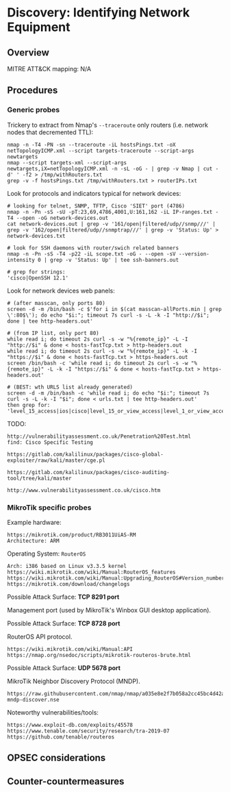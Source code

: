 
# Discovery: Identifying Network Equipment

## Overview

MITRE ATT&CK mapping: N/A

## Procedures

### Generic probes

Trickery to extract from Nmap's `--traceroute` only routers (i.e. network nodes that decremented TTL):

```
nmap -n -T4 -PN -sn --traceroute -iL hostsPings.txt -oX netTopologyICMP.xml --script targets-traceroute --script-args newtargets
nmap --script targets-xml --script-args newtargets,iX=netTopologyICMP.xml -n -sL -oG - | grep -v Nmap | cut -d' ' -f2 > /tmp/withRouters.txt
grep -v -f hostsPings.txt /tmp/withRouters.txt > routerIPs.txt
```

Look for protocols and indicators typical for network devices:

```
# looking for telnet, SNMP, TFTP, Cisco 'SIET' port (4786)
nmap -n -Pn -sS -sU -pT:23,69,4786,4001,U:161,162 -iL IP-ranges.txt -T4 --open -oG network-devices.out
cat network-devices.out | grep -v '161/open|filtered/udp//snmp///' | grep -v '162/open|filtered/udp//snmptrap///' | grep -v 'Status: Up' > network-devices.txt

# look for SSH daemons with router/swich related banners
nmap -n -Pn -sS -T4 -p22 -iL scope.txt -oG - --open -sV --version-intensity 0 | grep -v 'Status: Up' | tee ssh-banners.out

# grep for strings: 
'cisco|OpenSSH 12.1'
```

Look for network devices web panels:

```
# (after masscan, only ports 80)
screen -d -m /bin/bash -c $'for i in $(cat masscan-allPorts.min | grep \':80$\'); do echo "$i:"; timeout 7s curl -s -L -k -I "http://$i"; done | tee http-headers.out'

# (from IP list, only port 80)
while read i; do timeout 2s curl -s -w "%{remote_ip}" -L -I "http://$i" & done < hosts-fastTcp.txt > http-headers.out
while read i; do timeout 2s curl -s -w "%{remote_ip}" -L -k -I "https://$i" & done < hosts-fastTcp.txt > https-headers.out
screen /bin/bash -c 'while read i; do timeout 2s curl -s -w "%{remote_ip}" -L -k -I "https://$i" & done < hosts-fastTcp.txt > https-headers.out'

# (BEST: wth URLS list already generated)
screen -d -m /bin/bash -c 'while read i; do echo "$i:"; timeout 7s curl -s -L -k -I "$i"; done < urls.txt | tee http-headers.out'
then grep for:
'level_15_access|ios|cisco|level_15_or_view_access|level_1_or_view_access'
```

TODO:

```
http://vulnerabilityassessment.co.uk/Penetration%20Test.html
find: Cisco Specific Testing

https://gitlab.com/kalilinux/packages/cisco-global-exploiter/raw/kali/master/cge.pl

https://gitlab.com/kalilinux/packages/cisco-auditing-tool/tree/kali/master

http://www.vulnerabilityassessment.co.uk/cisco.htm
```

### MikroTik specific probes

Example hardware:

    https://mikrotik.com/product/RB3011UiAS-RM
    Architecture: ARM

Operating System: `RouterOS`

    Arch: i386 based on Linux v3.3.5 kernel
    https://wiki.mikrotik.com/wiki/Manual:RouterOS_features
    https://wiki.mikrotik.com/wiki/Manual:Upgrading_RouterOS#Version_numbering
    https://mikrotik.com/download/changelogs

Possible Attack Surface: **TCP 8291 port**

Management port (used by MikroTik's Winbox GUI desktop application).

Possible Attack Surface: **TCP 8728 port**

RouterOS API protocol.

    https://wiki.mikrotik.com/wiki/Manual:API
    https://nmap.org/nsedoc/scripts/mikrotik-routeros-brute.html

Possible Attack Surface: **UDP 5678 port**

MikroTik Neighbor Discovery Protocol (MNDP).

    https://raw.githubusercontent.com/nmap/nmap/a035e8e2f7b058a2cc45bc4d42aeb56e2186696f/scripts/broadcast-mndp-discover.nse

Noteworthy vulnerabilities/tools:

    https://www.exploit-db.com/exploits/45578
    https://www.tenable.com/security/research/tra-2019-07
    https://github.com/tenable/routeros

## OPSEC considerations

## Counter-countermeasures
